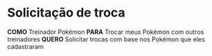 # Solicitação de troca

**COMO** Treinador Pokémon
**PARA** Trocar meus Pokémon com outros treinadores
**QUERO** Solicitar trocas com base nos Pokémon que eles cadastraram

